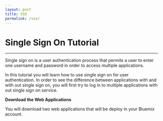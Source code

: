 ```yaml
---
layout: post
title: SSO
permalink: /sso/
---
```


Single Sign On Tutorial
=======================

----------
Single sign on is a user authentication process that permits a user to enter one username and password in order to access multiple applications.

In this tutorial you will learn how to use single sign on for user authentication. In order to see the difference between applications with and with out single sign on, you will first try to log in to multiple applications with out single sign on service.

**Download the Web Applications**

You will download two web applications that will be deploy in your Bluemix account.


